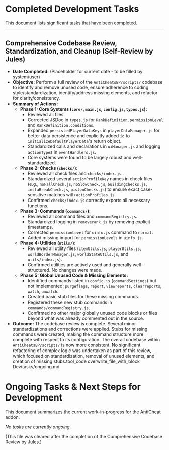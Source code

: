 # Completed Development Tasks

This document lists significant tasks that have been completed.

---
## Comprehensive Codebase Review, Standardization, and Cleanup (Self-Review by Jules)
*   **Date Completed:** (Placeholder for current date - to be filled by system/user)
*   **Objective:** Perform a full review of the `AntiCheatsBP/scripts/` codebase to identify and remove unused code, ensure adherence to coding style/standardization, identify/address missing elements, and refactor for clarity/consistency.
*   **Summary of Actions:**
    *   **Phase 1: Core Systems (`core/`, `main.js`, `config.js`, `types.js`):**
        *   Reviewed all files.
        *   Corrected JSDoc in `types.js` for `RankDefinition.permissionLevel` and `RankDefinition.conditions`.
        *   Expanded `persistedPlayerDataKeys` in `playerDataManager.js` for better data persistence and explicitly added `id` to `initializeDefaultPlayerData`'s return object.
        *   Standardized calls and declarations in `uiManager.js` and logging `actionType`s in `eventHandlers.js`.
        *   Core systems were found to be largely robust and well-standardized.
    *   **Phase 2: Checks (`checks/`):**
        *   Reviewed all check files and `checks/index.js`.
        *   Standardized several `actionProfileKey` names in check files (e.g., `noFallCheck.js`, `noSlowCheck.js`, `buildingChecks.js`, `instaBreakCheck.js`, `pistonChecks.js`) to ensure exact case-sensitive matches with `actionProfiles.js`.
        *   Confirmed `checks/index.js` correctly exports all necessary functions.
    *   **Phase 3: Commands (`commands/`):**
        *   Reviewed all command files and `commandRegistry.js`.
        *   Standardized logging in `removerank.js` by removing explicit timestamps.
        *   Corrected `permissionLevel` for `uinfo.js` command to `normal`.
        *   Added missing import for `permissionLevels` in `uinfo.js`.
    *   **Phase 4: Utilities (`utils/`):**
        *   Reviewed all utility files (`itemUtils.js`, `playerUtils.js`, `worldBorderManager.js`, `worldStateUtils.js`, and `utils/index.js`).
        *   Confirmed utilities are actively used and generally well-structured. No changes were made.
    *   **Phase 5: Global Unused Code & Missing Elements:**
        *   Identified commands listed in `config.js` (`commandSettings`) but not implemented: `purgeflags`, `report`, `viewreports`, `clearreports`, `watch`, `unwatch`.
        *   Created basic stub files for these missing commands.
        *   Registered these new stub commands in `commands/commandRegistry.js`.
        *   Confirmed no other major globally unused code blocks or files beyond what was already commented out in the source.
*   **Outcome:** The codebase review is complete. Several minor standardizations and corrections were applied. Stubs for missing commands were created, making the command structure more complete with respect to its configuration. The overall codebase within `AntiCheatsBP/scripts/` is now more consistent. No significant refactoring of complex logic was undertaken as part of this review, which focused on standardization, removal of unused elements, and creation of missing stubs.tool_code
overwrite_file_with_block
Dev/tasks/ongoing.md
# Ongoing Tasks & Next Steps for Development

This document summarizes the current work-in-progress for the AntiCheat addon.

*No tasks are currently ongoing.*

(This file was cleared after the completion of the Comprehensive Codebase Review by Jules.)
